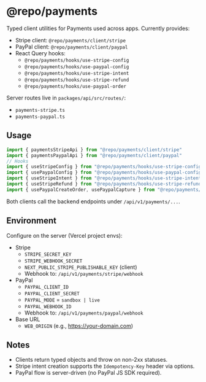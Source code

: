 # @repo/payments

Typed client utilities for Payments used across apps. Currently provides:

- Stripe client: `@repo/payments/client/stripe`
- PayPal client: `@repo/payments/client/paypal`
- React Query hooks:
  - `@repo/payments/hooks/use-stripe-config`
  - `@repo/payments/hooks/use-paypal-config`
  - `@repo/payments/hooks/use-stripe-intent`
  - `@repo/payments/hooks/use-stripe-refund`
  - `@repo/payments/hooks/use-paypal-order`

Server routes live in `packages/api/src/routes/`:
- `payments-stripe.ts`
- `payments-paypal.ts`

## Usage

```ts
import { paymentsStripeApi } from "@repo/payments/client/stripe"
import { paymentsPaypalApi } from "@repo/payments/client/paypal"
// Hooks
import { useStripeConfig } from "@repo/payments/hooks/use-stripe-config"
import { usePaypalConfig } from "@repo/payments/hooks/use-paypal-config"
import { useStripeIntent } from "@repo/payments/hooks/use-stripe-intent"
import { useStripeRefund } from "@repo/payments/hooks/use-stripe-refund"
import { usePaypalCreateOrder, usePaypalCapture } from "@repo/payments/hooks/use-paypal-order"
```

Both clients call the backend endpoints under `/api/v1/payments/...`.

## Environment

Configure on the server (Vercel project envs):

- Stripe
  - `STRIPE_SECRET_KEY`
  - `STRIPE_WEBHOOK_SECRET`
  - `NEXT_PUBLIC_STRIPE_PUBLISHABLE_KEY` (client)
  - Webhook to: `/api/v1/payments/stripe/webhook`
- PayPal
  - `PAYPAL_CLIENT_ID`
  - `PAYPAL_CLIENT_SECRET`
  - `PAYPAL_MODE` = `sandbox | live`
  - `PAYPAL_WEBHOOK_ID`
  - Webhook to: `/api/v1/payments/paypal/webhook`
- Base URL
  - `WEB_ORIGIN` (e.g., https://your-domain.com)

## Notes

- Clients return typed objects and throw on non-2xx statuses.
- Stripe intent creation supports the `Idempotency-Key` header via options.
- PayPal flow is server-driven (no PayPal JS SDK required).
